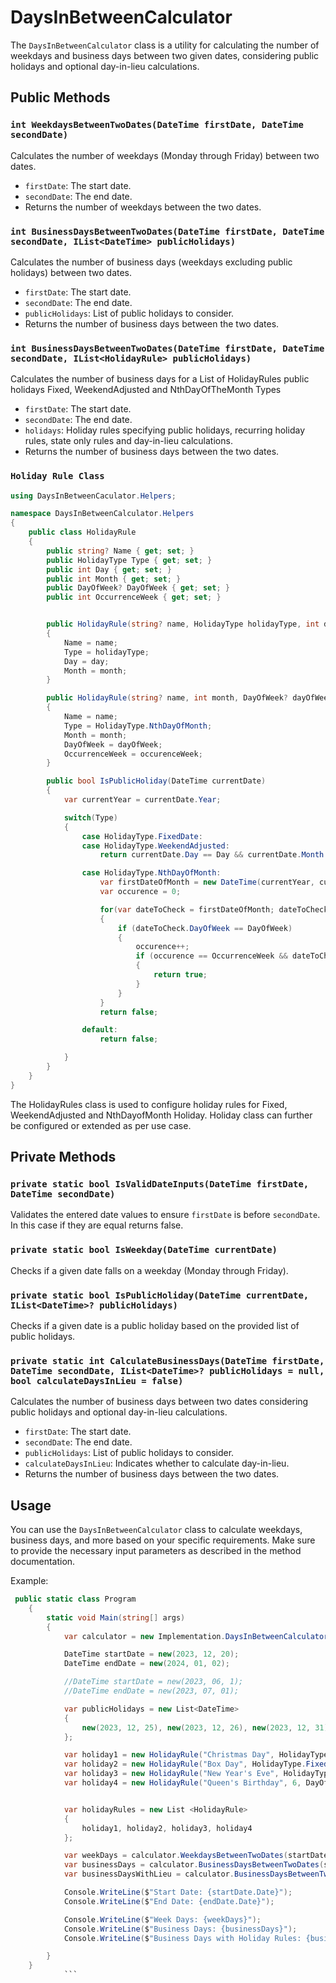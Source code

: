 # DaysInBetweenCalculator

The `DaysInBetweenCalculator` class is a utility for calculating the number of weekdays and business days between two given dates, considering public holidays and optional day-in-lieu calculations.

## Public Methods

### `int WeekdaysBetweenTwoDates(DateTime firstDate, DateTime secondDate)`

Calculates the number of weekdays (Monday through Friday) between two dates.

-   `firstDate`: The start date.
-   `secondDate`: The end date.
-   Returns the number of weekdays between the two dates.

### `int BusinessDaysBetweenTwoDates(DateTime firstDate, DateTime secondDate, IList<DateTime> publicHolidays)`

Calculates the number of business days (weekdays excluding public holidays) between two dates.

-   `firstDate`: The start date.
-   `secondDate`: The end date.
-   `publicHolidays`: List of public holidays to consider.
-   Returns the number of business days between the two dates.

### `int BusinessDaysBetweenTwoDates(DateTime firstDate, DateTime secondDate, IList<HolidayRule> publicHolidays)`

Calculates the number of business days for a List of HolidayRules public holidays Fixed, WeekendAdjusted and NthDayOfTheMonth Types

-   `firstDate`: The start date.
-   `secondDate`: The end date.
-   `holidays`: Holiday rules specifying public holidays, recurring holiday rules, state only rules and day-in-lieu calculations.
-   Returns the number of business days between the two dates.

### `Holiday Rule Class`

```csharp
using DaysInBetweenCaculator.Helpers;

namespace DaysInBetweenCalculator.Helpers
{
    public class HolidayRule
    {
        public string? Name { get; set; }
        public HolidayType Type { get; set; }
        public int Day { get; set; }
        public int Month { get; set; }
        public DayOfWeek? DayOfWeek { get; set; }
        public int OccurrenceWeek { get; set; }


        public HolidayRule(string? name, HolidayType holidayType, int day, int month)
        {
            Name = name;
            Type = holidayType;
            Day = day;
            Month = month;
        }

        public HolidayRule(string? name, int month, DayOfWeek? dayOfWeek, int occurenceWeek)
        {
            Name = name;
            Type = HolidayType.NthDayOfMonth;
            Month = month;
            DayOfWeek = dayOfWeek;
            OccurrenceWeek = occurenceWeek;
        }

        public bool IsPublicHoliday(DateTime currentDate)
        {
            var currentYear = currentDate.Year;

            switch(Type)
            {
                case HolidayType.FixedDate:
                case HolidayType.WeekendAdjusted:
                    return currentDate.Day == Day && currentDate.Month == Month;

                case HolidayType.NthDayOfMonth:
                    var firstDateOfMonth = new DateTime(currentYear, currentDate.Month, 1);
                    var occurence = 0;

                    for(var dateToCheck = firstDateOfMonth; dateToCheck.Month == Month; dateToCheck = dateToCheck.AddDays(1))
                    {
                        if (dateToCheck.DayOfWeek == DayOfWeek)
                        {
                            occurence++;
                            if (occurence == OccurrenceWeek && dateToCheck.Day == currentDate.Day)
                            {
                                return true;
                            }
                        }
                    }
                    return false;

                default:
                    return false;

            }
        }
    }
}

```

The HolidayRules class is used to configure holiday rules for Fixed, WeekendAdjusted and NthDayofMonth Holiday. Holiday class can further be configured or extended as per use case.

## Private Methods

### `private static bool IsValidDateInputs(DateTime firstDate, DateTime secondDate)`

Validates the entered date values to ensure `firstDate` is before `secondDate`. In this case if they are equal returns false.

### `private static bool IsWeekday(DateTime currentDate)`

Checks if a given date falls on a weekday (Monday through Friday).

### `private static bool IsPublicHoliday(DateTime currentDate, IList<DateTime>? publicHolidays)`

Checks if a given date is a public holiday based on the provided list of public holidays.

### `private static int CalculateBusinessDays(DateTime firstDate, DateTime secondDate, IList<DateTime>? publicHolidays = null, bool calculateDaysInLieu = false)`

Calculates the number of business days between two dates considering public holidays and optional day-in-lieu calculations.

-   `firstDate`: The start date.
-   `secondDate`: The end date.
-   `publicHolidays`: List of public holidays to consider.
-   `calculateDaysInLieu`: Indicates whether to calculate day-in-lieu.
-   Returns the number of business days between the two dates.

## Usage

You can use the `DaysInBetweenCalculator` class to calculate weekdays, business days, and more based on your specific requirements. Make sure to provide the necessary input parameters as described in the method documentation.

Example:

````csharp
 public static class Program
    {
        static void Main(string[] args)
        {
            var calculator = new Implementation.DaysInBetweenCalculator();

            DateTime startDate = new(2023, 12, 20);
            DateTime endDate = new(2024, 01, 02);

            //DateTime startDate = new(2023, 06, 1);
            //DateTime endDate = new(2023, 07, 01);

            var publicHolidays = new List<DateTime>
            {
                new(2023, 12, 25), new(2023, 12, 26), new(2023, 12, 31)
            };

            var holiday1 = new HolidayRule("Christmas Day", HolidayType.FixedDate, 25, 12);
            var holiday2 = new HolidayRule("Box Day", HolidayType.FixedDate, 26, 12);
            var holiday3 = new HolidayRule("New Year's Eve", HolidayType.WeekendAdjusted, 31, 12);
            var holiday4 = new HolidayRule("Queen's Birthday", 6, DayOfWeek.Monday, 2);


            var holidayRules = new List <HolidayRule>
            {
                holiday1, holiday2, holiday3, holiday4
            };

            var weekDays = calculator.WeekdaysBetweenTwoDates(startDate, endDate);
            var businessDays = calculator.BusinessDaysBetweenTwoDates(startDate, endDate, publicHolidays);
            var businessDaysWithLieu = calculator.BusinessDaysBetweenTwoDates(startDate, endDate, holidayRules);

            Console.WriteLine($"Start Date: {startDate.Date}");
            Console.WriteLine($"End Date: {endDate.Date}");

            Console.WriteLine($"Week Days: {weekDays}");
            Console.WriteLine($"Business Days: {businessDays}");
            Console.WriteLine($"Business Days with Holiday Rules: {businessDaysWithLieu}");

        }
    }
            ```
````
